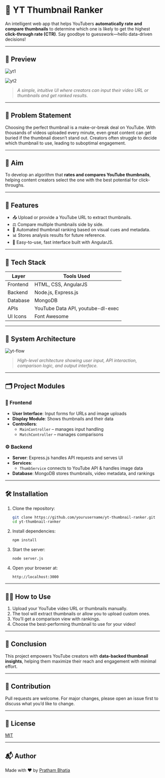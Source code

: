 
# 🎯 YT Thumbnail Ranker

An intelligent web app that helps YouTubers **automatically rate and compare thumbnails** to determine which one is likely to get the highest **click-through rate (CTR)**. Say goodbye to guesswork—hello data-driven decisions!

---

## 📸 Preview

![yt1](https://github.com/user-attachments/assets/9927da92-fcd4-445b-a8b1-e4ed4e3c5f2b)

![yt2](https://github.com/user-attachments/assets/41181265-c606-44d8-9203-5686e81f0834)




> *A simple, intuitive UI where creators can input their video URL or thumbnails and get ranked results.*

---

## 🧠 Problem Statement

Choosing the perfect thumbnail is a make-or-break deal on YouTube. With thousands of videos uploaded every minute, even great content can get buried if the thumbnail doesn’t stand out. Creators often struggle to decide which thumbnail to use, leading to suboptimal engagement.

---

## 🎯 Aim

To develop an algorithm that **rates and compares YouTube thumbnails**, helping content creators select the one with the best potential for click-throughs.

---

## 🚀 Features

- 📤 Upload or provide a YouTube URL to extract thumbnails.
- ⚖️ Compare multiple thumbnails side by side.
- 🧠 Automated thumbnail ranking based on visual cues and metadata.
- 📊 Stores analysis results for future reference.
- 🧩 Easy-to-use, fast interface built with AngularJS.

---

## 🧰 Tech Stack

| Layer        | Tools Used                        |
|-------------|------------------------------------|
| Frontend     | HTML, CSS, AngularJS              |
| Backend      | Node.js, Express.js               |
| Database     | MongoDB                           |
| APIs         | YouTube Data API, youtube-dl-exec |
| UI Icons     | Font Awesome                      |

---

## 🧩 System Architecture

![yt-flow](https://github.com/user-attachments/assets/ec5eda07-f375-4e96-a198-595741674ccd)


> *High-level architecture showing user input, API interaction, comparison logic, and output interface.*

---

## 🗂️ Project Modules

### 🎨 Frontend
- **User Interface**: Input forms for URLs and image uploads
- **Display Module**: Shows thumbnails and their data
- **Controllers**:  
  - `MainController` – manages input handling  
  - `MatchController` – manages comparisons

### ⚙️ Backend
- **Server**: Express.js handles API requests and serves UI
- **Services**:  
  - `ThumbService` connects to YouTube API & handles image data  
- **Database**: MongoDB stores thumbnails, video metadata, and rankings

---

## 🛠️ Installation

1. Clone the repository:
   ```bash
   git clone https://github.com/yourusername/yt-thumbnail-ranker.git
   cd yt-thumbnail-ranker
   ```

2. Install dependencies:
   ```bash
   npm install
   ```

3. Start the server:
   ```bash
   node server.js
   ```

4. Open your browser at:
   ```
   http://localhost:3000
   ```

---

## 🙋‍♂️ How to Use

1. Upload your YouTube video URL or thumbnails manually.
2. The tool will extract thumbnails or allow you to upload custom ones.
3. You’ll get a comparison view with rankings.
4. Choose the best-performing thumbnail to use for your video!

---

## 🏁 Conclusion

This project empowers YouTube creators with **data-backed thumbnail insights**, helping them maximize their reach and engagement with minimal effort.

---

## 🤝 Contribution

Pull requests are welcome. For major changes, please open an issue first to discuss what you’d like to change.

---

## 📄 License

[MIT](LICENSE)

---

## 📬 Author

Made with ❤️ by [Pratham Bhatia](https://github.com/prathambhatia)

